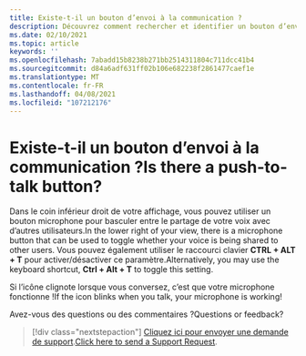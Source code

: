 ```yaml
---
title: Existe-t-il un bouton d’envoi à la communication ?
description: Découvrez comment rechercher et identifier un bouton d’envoi à la communication dans votre vue AltspaceVR.
ms.date: 02/10/2021
ms.topic: article
keywords: ''
ms.openlocfilehash: 7abadd15b8238b271bb2514311804c711dcc41b4
ms.sourcegitcommit: d84a6adf631ff02b106e682238f2861477caef1e
ms.translationtype: MT
ms.contentlocale: fr-FR
ms.lasthandoff: 04/08/2021
ms.locfileid: "107212176"
---
```

# <a name="is-there-a-push-to-talk-button"></a><span data-ttu-id="ee527-103">Existe-t-il un bouton d’envoi à la communication ?</span><span class="sxs-lookup"><span data-stu-id="ee527-103">Is there a push-to-talk button?</span></span>

<span data-ttu-id="ee527-104">Dans le coin inférieur droit de votre affichage, vous pouvez utiliser un bouton microphone pour basculer entre le partage de votre voix avec d’autres utilisateurs.</span><span class="sxs-lookup"><span data-stu-id="ee527-104">In the lower right of your view, there is a microphone button that can be used to toggle whether your voice is being shared to other users.</span></span> <span data-ttu-id="ee527-105">Vous pouvez également utiliser le raccourci clavier **CTRL + ALT + T** pour activer/désactiver ce paramètre.</span><span class="sxs-lookup"><span data-stu-id="ee527-105">Alternatively, you may use the keyboard shortcut, **Ctrl + Alt + T** to toggle this setting.</span></span> 
 
<span data-ttu-id="ee527-106">Si l’icône clignote lorsque vous conversez, c’est que votre microphone fonctionne !</span><span class="sxs-lookup"><span data-stu-id="ee527-106">If the icon blinks when you talk, your microphone is working!</span></span>
 
<span data-ttu-id="ee527-107">Avez-vous des questions ou des commentaires ?</span><span class="sxs-lookup"><span data-stu-id="ee527-107">Questions or feedback?</span></span> 

> [!div class="nextstepaction"]
> <span data-ttu-id="ee527-108">[Cliquez ici pour envoyer une demande de support](https://help.altvr.com/hc/requests/new).</span><span class="sxs-lookup"><span data-stu-id="ee527-108">[Click here to send a Support Request](https://help.altvr.com/hc/requests/new).</span></span>